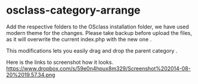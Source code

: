 osclass-category-arrange
========================
Add the respective folders to the OSclass installation folder, we have used modern theme for the changes. Please take backup 
before upload the files, as it will overwrite the current index.php with the new one .

This modifications lets you easily drag and drop the parent category .

Here is the links to screenshot how it looks.
https://www.dropbox.com/s/59e0n4hpux8m329/Screenshot%202014-08-20%2019.57.34.png


